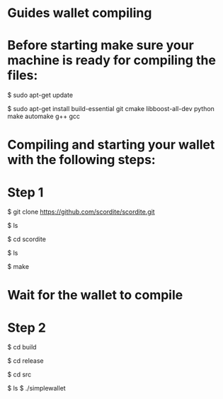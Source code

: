 # Guides wallet compiling


# Before starting make sure your machine is ready for compiling the files:

$ sudo apt-get update

$ sudo apt-get install build-essential git cmake libboost-all-dev python make automake g++ gcc


# Compiling and starting your wallet with the following steps:

# Step 1

$ git clone https://github.com/scordite/scordite.git  

$ ls                                                  

$ cd scordite                                         

$ ls                                                  

$ make                                                


# Wait for the wallet to compile

# Step 2

$ cd build

$ cd release

$ cd src


$ ls
$ ./simplewallet
